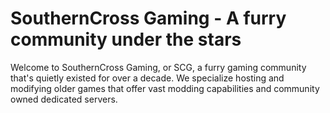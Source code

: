 # SouthernCross Gaming - A furry community under the stars

Welcome to SouthernCross Gaming, or SCG, a furry gaming community that's quietly existed for over a decade. We specialize hosting and modifying older games that offer vast modding capabilities and community owned dedicated servers.
